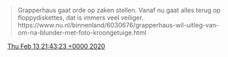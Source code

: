 > Grapperhaus gaat orde op zaken stellen\. Vanaf nu gaat alles terug op floppydiskettes, dat is immers veel veiliger\.  
>  https://www\.nu\.nl/binnenland/6030676/grapperhaus\-wil\-uitleg\-van\-om\-na\-blunder\-met\-foto\-kroongetuige\.html

<img src="../../media/tweet.ico" width="12" /> [Thu Feb 13 21:43:23 +0000 2020](https://twitter.com/DromerDenker/status/1228072197887012864)